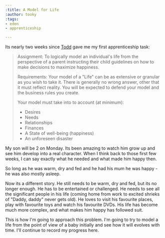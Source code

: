 ```yaml
---
:title: A Model for Life
:author: tooky
:tags:
- eden
- apprenticeship

---
```

Its nearly two weeks since [Todd](http://twitter.com/edentodd) gave me my first apprenticeship task:

> Assignment: To logically model an individual's life from the perspective of a parent instructing their
> child guidelines on how to make decisions to maximize happiness.
>
> Requirements: Your model of a "Life" can be as extensive or granular as you wish to take it.  There is
> generally no wrong answer, other that it must reflect reality.  You will be expected to defend your
> model and the business rules you create.
>
> Your model must take into to account (at minimum):
>
> * Desires
> * Needs
> * Relationships
> * Finances
> * A State of well-being (happiness)
> * An unforeseen disaster
>

My son will be 2 on Monday. Its been amazing to watch him grow up and see him develop into a real character. When I think back to those first few weeks, I can say exactly what he needed and what made him happy then.

So long as he was warm, dry and fed and he had his mum he was happy - he was also mostly asleep.

Now its a different story. He still needs to be warm, dry and fed, but its no longer enough. He has to be entertained or challenged. He needs to see all the significant people in his life (coming home from work to excited shrieks of "Daddy, daddy" never gets old). He loves to visit his favourite places, play with favourite toys and watch his favourite DVDs. His life has become much more complex, and what makes him happy has followed suit.

This is how I'm going to approach this problem. I'm going to try to model a life from the point of view of a baby initially and see how it will evolves with time. I'll continue to record my progress here.
